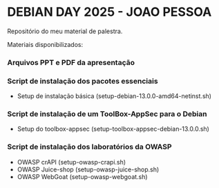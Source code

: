 # DEBIAN DAY 2025 - JOAO PESSOA

Repositório do meu material de palestra.

Materiais disponibilizados:

### Arquivos PPT e PDF da apresentação

### Script de instalação dos pacotes essenciais
- Setup de instalação básica (setup-debian-13.0.0-amd64-netinst.sh)

### Script de instalação de um ToolBox-AppSec para o Debian
  - Setup do toolbox-appsec (setup-toolbox-appsec-debian-13.0.0.sh)
  
### Script de instalação dos laboratórios da OWASP
  - OWASP crAPI (setup-owasp-crapi.sh)
  - OWASP Juice-shop (setup-owasp-juice-shop.sh)
  - OWASP WebGoat (setup-owasp-webgoat.sh)
